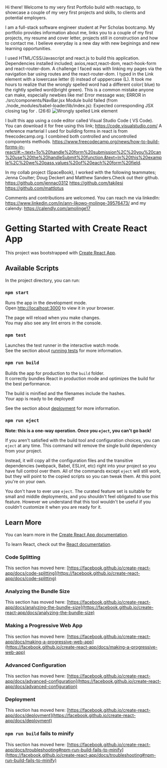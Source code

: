 Hi there! Welcome to my very first Portfolio build with reactapp, to showcase a couple of my very first projects and skills, to clients and potential employers.

I am a full-stack software engineer student at Per Scholas bootcamp. My portfolio provides information about me, links you to a couple of my first projects, my resume and cover letter, projects still in construction and how to contact me. I believe everyday is a new day with new beginings and new learning opportunities.

I used HTML/CSS/Javascript and react.js to build this application. Dependencies installed included; axios,react,react-dom, react-hook-form and react-router-dom. A challenge I faced was with linking my pages via the navigation bar using routes and the react-router-dom. I typed in the Link element with a lowercase letter (l) instead of upppercase (L). It took me hours to realize that the wrongly spelled word had a different color( blue) to the rightly spelled word(bright green). This is a common mistake anyone can make, especially newbies like me! Error message was; ERROR in ./src/components/NavBar.jsx   Module build failed (from ./node_modules/babel-loader/lib/index.js): Expected corresponding JSX closing tag for <link>. (26:6)
![Wrongly spelled Link element](https://github.com/Likowo/MyPortfolio_ReactApp/assets/134336338/9c321d37-ab52-40a7-819d-36ed96d2cd2f)

I built this app using a code editor called Visual Studio Code ( VS Code). You can download it for free using this link; https://code.visualstudio.com/
A reference marterial I used for building forms in react is from freecodecamp.org. I combined both controlled and uncontrolled components methods.
https://www.freecodecamp.org/news/how-to-build-forms-in-react/#:~:text=To%20handle%20form%20submission%2C%20you%20can%20use%20the%20handleSubmit%20function.&text=In%20this%20example%2C%20we%20pass,values%20of%20each%20form%20field.

In my collab project (SpaceBook), I worked with the following teammates; Jenna Coulter; Doug Deckert and Matthew Sanders.Check out their github.
https://github.com/jennac0312
https://github.com/takilesi
https://github.com/mattlotus

Comments and contributions are welcomed. You can reach me via linkedIn: https://www.linkedin.com/in/ann-likowo-molinge-39576473/ and my calendy: https://calendly.com/amolinge17

# Getting Started with Create React App

This project was bootstrapped with [Create React App](https://github.com/facebook/create-react-app).

## Available Scripts

In the project directory, you can run:

### `npm start`

Runs the app in the development mode.\
Open [http://localhost:3000](http://localhost:3000) to view it in your browser.

The page will reload when you make changes.\
You may also see any lint errors in the console.

### `npm test`

Launches the test runner in the interactive watch mode.\
See the section about [running tests](https://facebook.github.io/create-react-app/docs/running-tests) for more information.

### `npm run build`

Builds the app for production to the `build` folder.\
It correctly bundles React in production mode and optimizes the build for the best performance.

The build is minified and the filenames include the hashes.\
Your app is ready to be deployed!

See the section about [deployment](https://facebook.github.io/create-react-app/docs/deployment) for more information.

### `npm run eject`

**Note: this is a one-way operation. Once you `eject`, you can't go back!**

If you aren't satisfied with the build tool and configuration choices, you can `eject` at any time. This command will remove the single build dependency from your project.

Instead, it will copy all the configuration files and the transitive dependencies (webpack, Babel, ESLint, etc) right into your project so you have full control over them. All of the commands except `eject` will still work, but they will point to the copied scripts so you can tweak them. At this point you're on your own.

You don't have to ever use `eject`. The curated feature set is suitable for small and middle deployments, and you shouldn't feel obligated to use this feature. However we understand that this tool wouldn't be useful if you couldn't customize it when you are ready for it.

## Learn More

You can learn more in the [Create React App documentation](https://facebook.github.io/create-react-app/docs/getting-started).

To learn React, check out the [React documentation](https://reactjs.org/).

### Code Splitting

This section has moved here: [https://facebook.github.io/create-react-app/docs/code-splitting](https://facebook.github.io/create-react-app/docs/code-splitting)

### Analyzing the Bundle Size

This section has moved here: [https://facebook.github.io/create-react-app/docs/analyzing-the-bundle-size](https://facebook.github.io/create-react-app/docs/analyzing-the-bundle-size)

### Making a Progressive Web App

This section has moved here: [https://facebook.github.io/create-react-app/docs/making-a-progressive-web-app](https://facebook.github.io/create-react-app/docs/making-a-progressive-web-app)

### Advanced Configuration

This section has moved here: [https://facebook.github.io/create-react-app/docs/advanced-configuration](https://facebook.github.io/create-react-app/docs/advanced-configuration)

### Deployment

This section has moved here: [https://facebook.github.io/create-react-app/docs/deployment](https://facebook.github.io/create-react-app/docs/deployment)

### `npm run build` fails to minify

This section has moved here: [https://facebook.github.io/create-react-app/docs/troubleshooting#npm-run-build-fails-to-minify](https://facebook.github.io/create-react-app/docs/troubleshooting#npm-run-build-fails-to-minify)

